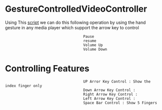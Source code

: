 # GestureControlledVideoController
Using This [script](handMovements.py) we can do this following operation by using the hand gesture in any media player which support the arrow key to control

                                        Pause
                                        resume 
                                        Volume Up 
                                        Volume Down 


# Controlling Features
                                        UP Arror Key Control : Show the index finger only
                                        Down Arrow Key Control : 
                                        Right Arrow Key Control : 
                                        Left Arrow Key Control : 
                                        Space Bar Control : Show 5 Fingers
